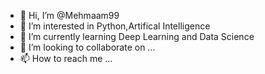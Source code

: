 - 👋 Hi, I’m @Mehmaam99
- 👀 I’m interested in Python,Artifical Intelligence
- 🌱 I’m currently learning Deep Learning and Data Science
- 💞️ I’m looking to collaborate on ...
- 📫 How to reach me ...

<!---
Mehmaam99/Mehmaam99 is a ✨ special ✨ repository because its `README.md` (this file) appears on your GitHub profile.
You can click the Preview link to take a look at your changes.
--->
